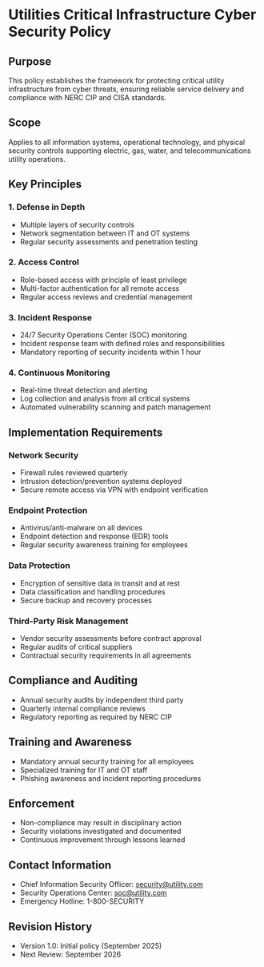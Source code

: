 # Utilities Critical Infrastructure Cyber Security Policy

## Purpose
This policy establishes the framework for protecting critical utility infrastructure from cyber threats, ensuring reliable service delivery and compliance with NERC CIP and CISA standards.

## Scope
Applies to all information systems, operational technology, and physical security controls supporting electric, gas, water, and telecommunications utility operations.

## Key Principles

### 1. Defense in Depth
- Multiple layers of security controls
- Network segmentation between IT and OT systems
- Regular security assessments and penetration testing

### 2. Access Control
- Role-based access with principle of least privilege
- Multi-factor authentication for all remote access
- Regular access reviews and credential management

### 3. Incident Response
- 24/7 Security Operations Center (SOC) monitoring
- Incident response team with defined roles and responsibilities
- Mandatory reporting of security incidents within 1 hour

### 4. Continuous Monitoring
- Real-time threat detection and alerting
- Log collection and analysis from all critical systems
- Automated vulnerability scanning and patch management

## Implementation Requirements

### Network Security
- Firewall rules reviewed quarterly
- Intrusion detection/prevention systems deployed
- Secure remote access via VPN with endpoint verification

### Endpoint Protection
- Antivirus/anti-malware on all devices
- Endpoint detection and response (EDR) tools
- Regular security awareness training for employees

### Data Protection
- Encryption of sensitive data in transit and at rest
- Data classification and handling procedures
- Secure backup and recovery processes

### Third-Party Risk Management
- Vendor security assessments before contract approval
- Regular audits of critical suppliers
- Contractual security requirements in all agreements

## Compliance and Auditing
- Annual security audits by independent third party
- Quarterly internal compliance reviews
- Regulatory reporting as required by NERC CIP

## Training and Awareness
- Mandatory annual security training for all employees
- Specialized training for IT and OT staff
- Phishing awareness and incident reporting procedures

## Enforcement
- Non-compliance may result in disciplinary action
- Security violations investigated and documented
- Continuous improvement through lessons learned

## Contact Information
- Chief Information Security Officer: security@utility.com
- Security Operations Center: soc@utility.com
- Emergency Hotline: 1-800-SECURITY

## Revision History
- Version 1.0: Initial policy (September 2025)
- Next Review: September 2026
